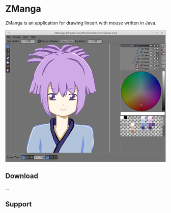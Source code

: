 # ZManga
ZManga is an application for drawing lineart with mouse written in Java.

![Screenshot](scr2.png)

## Download

...

## Support


